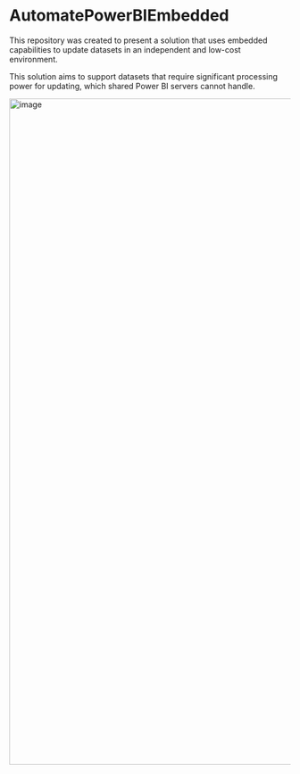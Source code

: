 ﻿# AutomatePowerBIEmbedded

This repository was created to present a solution that uses embedded capabilities to update datasets in an independent and low-cost environment.

This solution aims to support datasets that require significant processing power for updating, which shared Power BI servers cannot handle.

<img width="2325" height="1194" alt="image" src="https://github.com/user-attachments/assets/baa653e4-6786-45f3-a61f-8e9d902fbdcc" />

